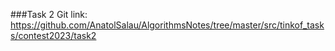 ###Task 2
Git link:   
https://github.com/AnatolSalau/AlgorithmsNotes/tree/master/src/tinkof_tasks/contest2023/task2


